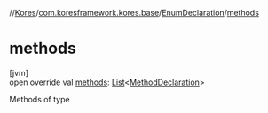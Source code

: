 //[Kores](../../../index.md)/[com.koresframework.kores.base](../index.md)/[EnumDeclaration](index.md)/[methods](methods.md)

# methods

[jvm]\
open override val [methods](methods.md): [List](https://kotlinlang.org/api/latest/jvm/stdlib/kotlin.collections/-list/index.html)<[MethodDeclaration](../-method-declaration/index.md)>

Methods of type
